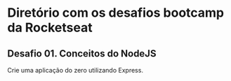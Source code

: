 # Diretório com os desafios bootcamp da Rocketseat

## Desafio 01. Conceitos do NodeJS
Crie uma aplicação do zero utilizando Express.